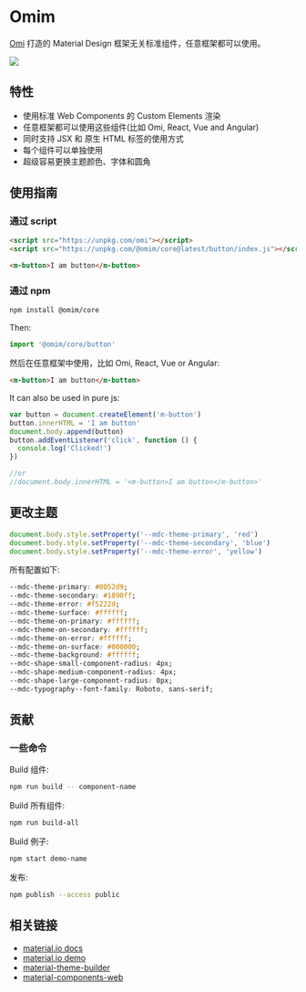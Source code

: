 # Omim

[Omi](https://github.com/Tencent/omi) 打造的 Material Design 框架无关标准组件，任意框架都可以使用。

![](https://tencent.github.io/omi/packages/omim/assets/pv4.jpeg?a=1)

## 特性

* 使用标准 Web Components 的 Custom Elements 渲染 
* 任意框架都可以使用这些组件(比如 Omi, React, Vue and Angular)
* 同时支持 JSX 和 原生 HTML 标签的使用方式 
* 每个组件可以单独使用
* 超级容易更换主题颜色、字体和圆角

## 使用指南

### 通过 script

```html
<script src="https://unpkg.com/omi"></script>
<script src="https://unpkg.com/@omim/core@latest/button/index.js"></script>

<m-button>I am button</m-button>
```

### 通过 npm

``` bash
npm install @omim/core
```

Then:

```js
import '@omim/core/button'
```

然后在任意框架中使用，比如 Omi, React, Vue or Angular:

``` html
<m-button>I am button</m-button>
```

It can also be used in pure js:

```js
var button = document.createElement('m-button')
button.innerHTML = 'I am button'
document.body.append(button)
button.addEventListener('click', function () {
  console.log('Clicked!')
})

//or
//document.body.innerHTML = '<m-button>I am button</m-button>'
```

## 更改主题

```js
document.body.style.setProperty('--mdc-theme-primary', 'red')
document.body.style.setProperty('--mdc-theme-secondary', 'blue')
document.body.style.setProperty('--mdc-theme-error', 'yellow')
```

所有配置如下:

```css
--mdc-theme-primary: #0052d9;
--mdc-theme-secondary: #1890ff;
--mdc-theme-error: #f5222d;
--mdc-theme-surface: #ffffff;
--mdc-theme-on-primary: #ffffff;
--mdc-theme-on-secondary: #ffffff;
--mdc-theme-on-error: #ffffff;
--mdc-theme-on-surface: #000000;
--mdc-theme-background: #ffffff;
--mdc-shape-small-component-radius: 4px;
--mdc-shape-medium-component-radius: 4px;
--mdc-shape-large-component-radius: 0px;
--mdc-typography--font-family: Roboto, sans-serif;
```

## 贡献

### 一些命令

Build 组件:

```bash
npm run build -- component-name
```

Build 所有组件:

```bash
npm run build-all
```

Build 例子:

```bash
npm start demo-name
```

发布:

```bash
npm publish --access public
```

## 相关链接

* [material.io docs](https://material.io/develop/web/components/buttons/) 
* [material.io demo](https://material-components.github.io/material-components-web-catalog/#/) 
* [material-theme-builder](https://material-theme-builder.glitch.me/)
* [material-components-web](https://github.com/material-components/material-components-web)
